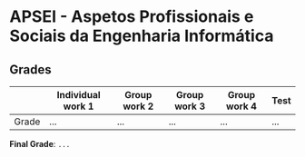 # APSEI - Aspetos Profissionais e Sociais da Engenharia Informática

## Grades

|       | Individual work 1 | Group work 2 | Group work 3 | Group work 4 | Test |
|-------|-------------------|--------------|--------------|--------------|------|
| Grade | ...               | ...          | ...          | ...          | ...  |

**Final Grade**: `...`